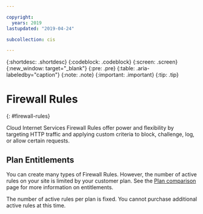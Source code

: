```yaml
---

copyright:
  years: 2019
lastupdated: "2019-04-24"

subcollection: cis

---
```


{:shortdesc: .shortdesc}
{:codeblock: .codeblock}
{:screen: .screen}
{:new_window: target="_blank"}
{:pre: .pre}
{:table: .aria-labeledby="caption"}
{:note: .note}
{:important: .important}
{:tip: .tip}

# Firewall Rules
{: #firewall-rules}

Cloud Internet Services Firewall Rules offer power and flexibility by targeting HTTP traffic and applying custom criteria to block, challenge, log, or allow certain requests.

## Plan Entitlements

You can create many types of Firewall Rules. However, the number of active rules on your site is limited by your customer plan. See the [Plan comparison](/docs/infrastructure/cis?topic=cis-cis-plan-comparison) page for more information on entitlements.

The number of active rules per plan is fixed. You cannot purchase additional active rules at this time.
